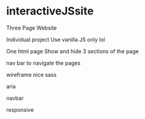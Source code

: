 # interactiveJSsite

Three Page Website

Individual project
Use vanilla JS only lol

One html page
Show and hide 3 sections of the page

nav bar to navigate the pages


wireframe
nice sass

aria

navbar

responsive
